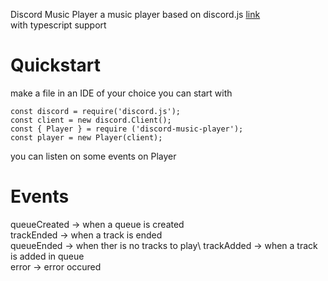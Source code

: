 
Discord Music Player
a music player based on discord.js [link](https://discord.js.org/#/)\
with typescript support 

# Quickstart

make a file in an IDE of your choice
you can start with
```
const discord = require('discord.js');
const client = new discord.Client();
const { Player } = require ('discord-music-player');
const player = new Player(client);
```
you can listen on some events on Player 

# Events 
queueCreated -> when a queue is created\
trackEnded -> when a track is ended\
queueEnded -> when ther is no tracks to play\ 
trackAdded -> when a  track is added  in queue\
error -> error occured
